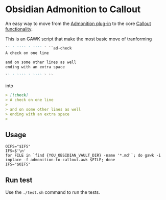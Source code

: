 # Obsidian Admonition to Callout

An easy way to move from the [Admonition plug-in](https://github.com/valentine195/obsidian-admonition) to the core [Callout functionality](https://help.obsidian.md/Editing+and+formatting/Callouts).

This is an GAWK script that make the most basic move of tranforming

```md
`` ` ```` ` ```` ` ``ad-check
A check on one line

and on some other lines as well
ending with an extra space

`` ` ```` ` ```` ` ``
```

into 
```md
> [!check]
> A check on one line
>
> and on some other lines as well
> ending with an extra space
>

```

## Usage

```
OIFS="$IFS"
IFS=$'\n'
for FILE in `find {YOU_OBSIDIAN_VAULT_DIR} -name '*.md'`; do gawk -i inplace -f admonition-to-callout.awk $FILE; done
IFS="$OIFS"
```

## Run test

Use the `./test.sh` command to run the tests. 